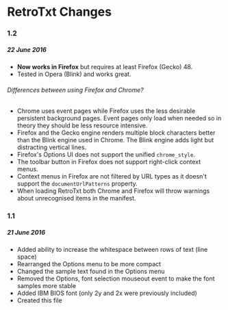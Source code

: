 # RetroTxt Changes

### 1.2
##### 22 June 2016
- __Now works in Firefox__  but requires at least Firefox (Gecko) 48.
- Tested in Opera (Blink) and works great.

###### Differences between using Firefox and Chrome?
- Chrome uses event pages while Firefox uses the less desirable persistent background pages. Event pages only load when needed so in theory they should be less resource intensive.
- Firefox and the Gecko engine renders multiple block characters better than the Blink engine used in Chrome. The Blink engine adds light but distracting vertical lines.
- Firefox's Options UI does not support the unified `chrome_style`.
- The toolbar button in Firefox does not support right-click context menus.
- Context menus in Firefox are not filtered by URL types as it doesn't support the `documentUrlPatterns` property.
- When loading RetroTxt both Chrome and Firefox will throw warnings about unrecognised items in the manifest.

### 1.1
##### 21 June 2016
- Added ability to increase the whitespace between rows of text (line space)
- Rearranged the Options menu to be more compact
- Changed the sample text found in the Options menu
- Removed the Options, font selection mouseout event to make the font samples more stable
- Added IBM BIOS font (only 2y and 2x were previously included)
- Created this file

